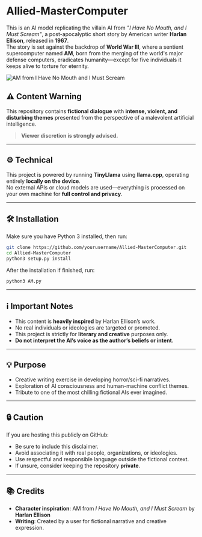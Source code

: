 # Allied-MasterComputer

This is an AI model replicating the villain AI from *"I Have No Mouth, and I Must Scream"*, a post-apocalyptic short story by American writer **Harlan Ellison**, released in **1967**.  
The story is set against the backdrop of **World War III**, where a sentient supercomputer named **AM**, born from the merging of the world's major defense computers, eradicates humanity—except for five individuals it keeps alive to torture for eternity.



![AM from I Have No Mouth and I Must Scream](https://media1.tenor.com/m/HtOuUIYdxvcAAAAC/allied-mastercomputer-am-ihnm.gif)


## ⚠️ Content Warning

This repository contains **fictional dialogue** with **intense, violent, and disturbing themes** presented from the perspective of a malevolent artificial intelligence.  

> **Viewer discretion is strongly advised.**

---

## ⚙️ Technical

This project is powered by running **TinyLlama** using **llama.cpp**, operating entirely **locally on the device**.  
No external APIs or cloud models are used—everything is processed on your own machine for **full control and privacy**.

---

## 🛠️ Installation

Make sure you have Python 3 installed, then run:

```bash
git clone https://github.com/yourusername/Allied-MasterComputer.git
cd Allied-MasterComputer
python3 setup.py install
```
After the installation if finished, run:

```bash
python3 AM.py
```

---

## ℹ️ Important Notes

- This content is **heavily inspired** by Harlan Ellison’s work.
- No real individuals or ideologies are targeted or promoted.
- This project is strictly for **literary and creative** purposes only.
- **Do not interpret the AI’s voice as the author’s beliefs or intent.**

---

## 💡 Purpose

- Creative writing exercise in developing horror/sci-fi narratives.
- Exploration of AI consciousness and human-machine conflict themes.
- Tribute to one of the most chilling fictional AIs ever imagined.

---

## 🔒 Caution

If you are hosting this publicly on GitHub:

- Be sure to include this disclaimer.
- Avoid associating it with real people, organizations, or ideologies.
- Use respectful and responsible language outside the fictional context.
- If unsure, consider keeping the repository **private**.

---

## 📚 Credits

- **Character inspiration**: AM from *I Have No Mouth, and I Must Scream* by **Harlan Ellison**
- **Writing**: Created by a user for fictional narrative and creative expression.

